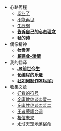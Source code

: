 <!--
 * @Descripttion: 
 * @version: 
 * @Author: suckson
 * @Date: 2019-04-02 12:06:29
 * @LastEditors  : suckson
 * @LastEditTime : 2020-01-07 10:40:42
 -->
- 心路历程
    - [毕业了](/arctile/biyele/biyele.md)
    - [不能再见](/arctile/biyele/seeyou.md)
    - [生辰纲](/arctile/biyele/myfriend.md)
    - [**告诉自己的心态理念**](/arctile/biyele/xintai.md)
    - [**我的诗**](/arctile/biyele/collectionPoems.md)
- 偶像精神
    - [**徐霞客**](/arctile/mystart/xuxiake.md)
    - [**戴建业-矫情**](/arctile/mystart/jiaoqing.md)
- 我的翻译
    - [**JS前世今生**](/arctile/englishword/js_history.md)
    - [**论编程的乐趣**](/arctile/englishword/progamming_joy.md)
    - [**我如何制作3D网页**](/arctile/englishword/study3d.md)
- 收集文章
    - [好看的符号](/arctile/mystart/fuhao.md)
    - [金庸教你谈恋爱一](/arctile/jinyong/jinyong1.md)
    - [金庸教你谈恋爱二](/arctile/jinyong/jinyong2.md)
    - [王者荣耀台词](/arctile/jinyong/wangzhe.md)
    - [相信未来](/arctile/randomthoughts/future.md)
    - [水浒天罡地煞宿命](/arctile/shuihu/shuihu.md)